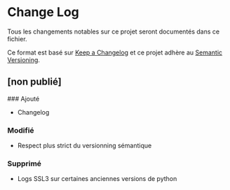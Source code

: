 # Change Log
Tous les changements notables sur ce projet seront documentés dans ce fichier.

Ce format est basé sur [Keep a Changelog](http://keepachangelog.com/)
et ce projet adhère au [Semantic Versioning](http://semver.org/).

## [non publié]

### Ajouté

- Changelog

### Modifié

- Respect plus strict du versionning sémantique

### Supprimé

- Logs SSL3 sur certaines anciennes versions de python


